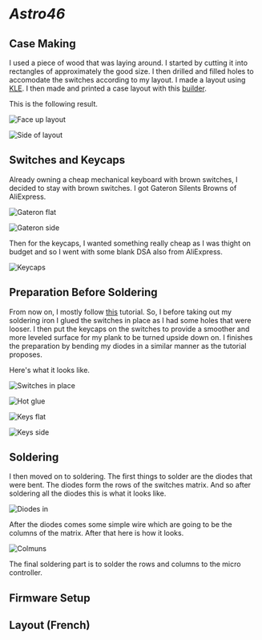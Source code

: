 # _Astro46_

## Case Making

I used a piece of wood that was laying around.
I started by cutting it into rectangles of
approximately the good size. I then drilled
and filled holes to accomodate the switches
according to my layout. I made a layout using
[KLE](http://www.keyboard-layout-editor.com/).
I then made and printed a case layout with
this [builder](http://builder.swillkb.com/).

This is the following result.

![Face up layout](photos/case_flat.jpg)

![Side of layout](photos/case_side.jpg)

## Switches and Keycaps

Already owning a cheap mechanical keyboard
with brown switches, I decided to stay with
brown switches. I got Gateron Silents Browns of AliExpress.

![Gateron flat](photos/switch_sleep.jpg)

![Gateron side](photos/switch_up.jpg)

Then for the keycaps, I wanted something
really cheap as I was thight on budget and
so I went with some blank DSA also from AliExpress.

![Keycaps](photos/keycaps.jpg)

## Preparation Before Soldering

From now on, I mostly follow [this](https://www.youtube.com/watch?v=zY2k75eWrLQ)
tutorial. So, I before taking out my soldering
iron I glued the switches in place as I had
some holes that were looser. I then put the
keycaps on the switches to provide a smoother
and more leveled surface for my plank to
be turned upside down on. I finishes the
preparation by bending my diodes in a similar manner as the tutorial proposes.

Here's what it looks like.

![Switches in place](photos/case_switch_flat.jpg)

![Hot glue](photos/hot_glue.jpg)

![Keys flat](photos/case_keys_flat.jpg)

![Keys side](photos/case_keys_side.jpg)

## Soldering

I then moved on to soldering. The first things
to solder are the diodes that were bent.
The diodes form the rows of the switches
matrix. And so after soldering all the diodes this is what it looks like.

![Diodes in](photos/diodes.jpg)

After the diodes comes some simple wire which
are going to be the columns of the matrix. After that here is how it looks.

![Colmuns](photos/)

The final soldering part is to solder the
rows and columns to the micro controller.

## Firmware Setup

## Layout (French)

